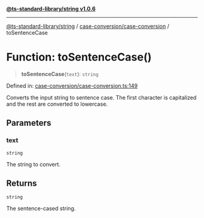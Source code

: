 [**@ts-standard-library/string v1.0.6**](../../../README.md)

***

[@ts-standard-library/string](../../../modules.md) / [case-conversion/case-conversion](../README.md) / toSentenceCase

# Function: toSentenceCase()

> **toSentenceCase**(`text`): `string`

Defined in: [case-conversion/case-conversion.ts:149](https://github.com/gabaudette/ts-stdlib/blob/4a412e6fb273dc9fcab54b84c05921f52dac4b3f/packages/string/src/case-conversion/case-conversion.ts#L149)

Converts the input string to sentence case.
The first character is capitalized and the rest are converted to lowercase.

## Parameters

### text

`string`

The string to convert.

## Returns

`string`

The sentence-cased string.
